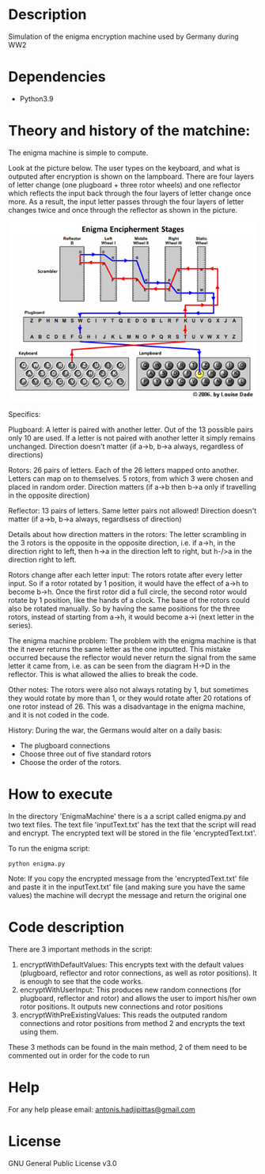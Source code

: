 # Description 
Simulation of the enigma encryption machine used by Germany during WW2



# Dependencies 
- Python3.9



# Theory and history of the matchine:

The enigma machine is simple to compute. 

Look at the picture below. The user types on the keyboard, and what is outputed after encryption is shown on the lampboard. 
There are four layers of letter change (one plugboard + three rotor wheels) and one reflector which reflects the input back through the four layers of letter change once more. As a result, the input letter passes through the four layers of letter changes twice and once through the reflector as shown in the picture.

<img src="EnigmaDiagram.jpeg" width="900">

Specifics:

Plugboard: A letter is paired with another letter. Out of the 13 possible pairs only 10 are used. If a letter is not paired with another 
letter it simply remains unchanged. Direction doesn't matter (if a->b, b->a always, regardless of directions)

Rotors: 26 pairs of letters. Each of the 26 letters mapped onto another. Letters can map on to themselves. 5 rotors, from which 3 were chosen and placed in random order.  Direction matters (if a->b then b->a only if travelling in the opposite direction)

Reflector: 13 pairs of letters. Same letter pairs not allowed! Direction doesn't matter (if a->b, b->a always, regardlsess of direction)

Details about how direction matters in the rotors:
The letter scrambling in the 3 rotors is the opposite in the opposite direction, i.e. if a->h, in the direction right to left, then h->a in the direction left to right, but h-/>a in the direction right to left.  

Rotors change after each letter input:
The rotors rotate after every letter input. So if a rotor rotated by 1 position, it would have the effect of a->h to become b->h. Once the first rotor did a full circle, the second rotor would rotate by 1 position, like the hands of a clock. The base of the rotors could also be rotated manually. So by having the same positions for the three rotors, instead of starting from a->h, it would become a->i (next letter in the series).

The enigma machine problem:
The problem with the enigma machine is that the it never returns the same letter as the one inputted. This mistake occurred because the reflector would never return the signal from the same letter it came from, i.e. as can be seen from the diagram H->D in the reflector. This is what allowed the allies to break the code. 

Other notes:
The rotors were also not always rotating by 1, but sometimes they would rotate by more than 1, or they would rotate after 20 rotations of one rotor instead of 26. This was a disadvantage in the enigma machine, and it is not coded in the code.

History:
During the war, the Germans would alter on a daily basis:
- The plugboard connections 
- Choose three out of five standard rotors 
- Choose the order of the rotors. 



# How to execute  

In the directory 'EnigmaMachine' there is a a script called enigma.py and two text files. The text file 'inputText.txt' has the text that the script will read and encrypt. The encrypted text will be stored in the file 'encryptedText.txt'. 

To run the enigma script: 
```
python enigma.py
```

Note: If you copy the encrypted message from the 'encryptedText.txt' file and paste it in the inputText.txt' file (and making sure you have the same values) the machine will decrypt the message and return the original one

# Code description
There are 3 important methods in the script: 
1. encryptWithDefaultValues: 	This encrypts text with the default values (plugboard, reflector and rotor connections, as well as rotor positions). It is enough to see that the code works. 
2. encryptWithUserInput: 		This produces new random connections (for plugboard, reflector and rotor) and allows the user to import his/her own rotor positions. It outputs new connections and rotor positions
3. encryptWithPreExistingValues:	This reads the outputed random connections and rotor positions from method 2 and encrypts the text using them. 

These 3 methods can be found in the main method, 2 of them need to be commented out in order for the code to run



# Help 
For any help please email:
antonis.hadjipittas@gmail.com



# License 
GNU General Public License v3.0
